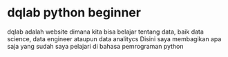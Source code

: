 # dqlab python beginner
dqlab adalah website dimana kita bisa belajar tentang data, baik data science, data engineer ataupun data analitycs
Disini saya membagikan apa saja yang sudah saya pelajari di bahasa pemrograman python
